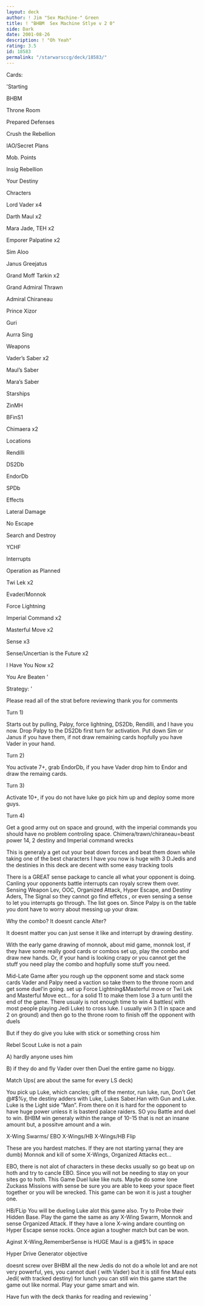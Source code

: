 ```yaml
---
layout: deck
author: ! Jim "Sex Machine-" Green
title: ! "BHBM  Sex Machine Stlye v 2 0"
side: Dark
date: 2001-08-26
description: ! "Oh Yeah"
rating: 3.5
id: 18583
permalink: "/starwarsccg/deck/18583/"
---
```

Cards: 

'Starting 

BHBM 

Throne Room 

Prepared Defenses 

Crush the Rebellion 

IAO/Secret Plans

Mob. Points 

Insig Rebellion 

Your Destiny 


Chracters 

Lord Vader x4 

Darth Maul x2 

Mara Jade, TEH x2 

Emporer Palpatine x2 

Sim Aloo 

Janus Greejatus 

Grand Moff Tarkin x2 

Grand Admiral Thrawn 

Admiral Chiraneau 

Prince Xizor 

Guri 

Aurra Sing 


Weapons 

Vader’s Saber x2 

Maul’s Saber 

Mara’s Saber 


Starships 

ZinMH 

BFinS1 

Chimaera x2 


Locations 

Rendilli 

DS2Db 

EndorDb 

SPDb 


Effects 

Lateral Damage 

No Escape 

Search and Destroy 

YCHF 


Interrupts 

Operation as Planned 

Twi Lek x2 

Evader/Monnok 

Force Lightning 

Imperial Command x2 

Masterful Move x2 

Sense x3 

Sense/Uncertian is the Future x2

I Have You Now x2 

You Are Beaten  '

Strategy: '

Please read all of the strat before reviewing thank you for comments 



Turn 1) 

Starts out by pulling, Palpy, force lightning, DS2Db, Rendilli, and I have you now. Drop Palpy to the DS2Db first turn for activation. Put down Sim or Janus if you have them, if not draw remaining cards hopfully you have Vader in your hand. 


Turn 2) 

You activate 7+, grab EndorDb, if you have Vader drop him to Endor and draw the remaing cards. 


Turn 3) 

Activate 10+, if you do not have luke go pick him up and deploy some more guys. 


Turn 4) 

Get a good army out on space and ground, with the imperial commands you should have no problem controling space. Chimera/trawn/chiraneau=beast power 14, 2 destiny and Imperial command wrecks 


This is generaly a get out your beat down forces and beat them down while taking one of the best characters I have you now is huge with 3 D.Jedis and the destinies in this deck are decent with some easy tracking tools 


There is a GREAT sense package to cancle all what your opponent is doing. Canling your opponents battle interrupts can royaly screw them over. Sensing Weapon Lev, OOC, Organized Attack, Hyper Escape, and Destiny Aders, The Signal so they cannot go find effetcs , or even sensing a sense to let you interrupts go through. The list goes on. Since Palpy is on the table you dont have to worry about messing up your draw.


Why the combo? It doesnt cancle Alter?


It doesnt matter you can just sense it like and interrupt by drawing destiny.

With the early game drawing of monnok, about mid game, monnok lost, if they have some really good cards or combos set up, play the combo and draw new hands. Or, if your hand is looking crapy or you cannot get the stuff you need play the combo and hopfully some stuff you need.


Mid-Late Game after you rough up the opponent some and stack some cards Vader and Palpy need a vaction so take them to the throne room and get some duel’in going. set up Force Lightning&Masterful move or Twi Lek and Masterful Move ect... for a solid 11 to make them lose 3 a turn until the end of the game. There usualy is not enough time to win 4 battles( with most people playing Jedi Luke) to cross luke. I usually win 3 (1 in space and 2 on ground) and then go to the throne room to finish off the opponent with duels 


But if they do give you luke with stick or something cross him 


Rebel Scout Luke is not a pain 

A) hardly anyone uses him 

B) if they do and fly Vader over then Duel the entire game no biggy. 


Match Ups( are about the same for every LS deck) 


You pick up Luke, which cancles; gift of the mentor, run luke, run, Don’t Get @#$%y, the destiny adders with Luke, Lukes Saber.Han with Gun and Luke. Luke is the Light side ”Man”. From there on it is hard for the opponent to have huge power unless it is basterd palace raiders. SO you Battle and duel to win. BHBM win generaly within the range of 10-15 that is not an insane amount but, a possitve amount and a win. 


X-Wing Swarms/ EBO X-Wings/HB X-Wings/HB Flip

These are you hardest matches. If they are not starting yarna( they are dumb) Monnok and kill of some X-Wings, Organized Attacks ect...

EBO, there is not alot of characters in these decks usually so go beat up on hoth and try to cancle EBO. Since you will not be needing to stay on your sites go to hoth. This Game Duel luke like nuts. Maybe do some lone Zuckass Missions with sense be sure you are able to keep your space fleet together or you will be wrecked. This game can be won it is just a tougher one.

HB/FLip You will be dueling Luke alot this game also. Try to Probe their Hidden Base. Play the game the same as any X-Wing Swarm, Monnok and sense Organized Attack. If they have a lone X-wing andare counting on Hyper Escape sense rocks. Once agian a tougher match but can be won. 


Aginst X-Wing,RememberSense is HUGE Maul is a @#$% in space



Hyper Drive Generator objective 

doesnt screw over BHBM all the new Jedis do not do a whole lot and are not very powerful, yes, you cannot duel ( with Vader) but it is still fine Maul eats Jedi( with tracked destiny) for lunch you can still win this game start the game out like normal. Play your game smart and win. 


Have fun with the deck thanks for reading and reviewing  '
